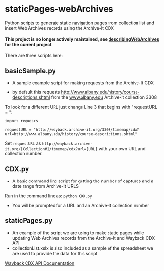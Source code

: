 # staticPages-webArchives
Python scripts to generate static navigation pages from collection list and insert Web Archives records using the Archive-It CDX


#### This project is no longer actively maintained, see [describingWebArchives](https://github.com/UAlbanyArchives/describingWebArchives) for the current project


There are three scripts here:


basicSample.py
--------------
+ A sample example script for making requests from the Archive-It CDX

+ by default this requests http://www.albany.edu/history/course-descriptions.shtml from the www.albany.edu Archive-it collection 3308

To look for a different URL just change Line 3 that begins with "requestURL = ":

	import requests
	
	requestURL = "http://wayback.archive-it.org/3308/timemap/cdx?url=http://www.albany.edu/history/course-descriptions.shtml"
	

Set `requestURL` as `http://wayback.archive-it.org/[Collection#]/timemap/cdx?url=[URL]` with your own URL and collection number.

CDX.py
------
+ A basic command line script for getting the number of captures and a date range from Archive-It URLS

Run in the command line as: `python CDX.py`

+ You will be prompted for a URL and an Archive-It collection number

staticPages.py
--------------
+ An example of the script we are using to make static pages while updating Web Archives records from the Archive-It and Wayback CDX API
+ collectionList.xslx is also included as a sample of the spreadsheet we are used to provide the data for this script

[Wayback CDX API Documentation](https://github.com/internetarchive/wayback/tree/master/wayback-cdx-server)